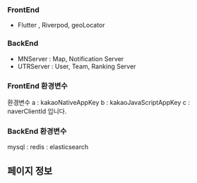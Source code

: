 ### FrontEnd
- Flutter , Riverpod, geoLocator

### BackEnd 
- MNServer : Map, Notification Server
- UTRServer : User, Team, Ranking Server


### FrontEnd 환경변수
환경변수
a : kakaoNativeAppKey
b : kakaoJavaScriptAppKey
c : naverClientId
입니다.

### BackEnd 환경변수

mysql :
redis :
elasticsearch

## 페이지 정보




